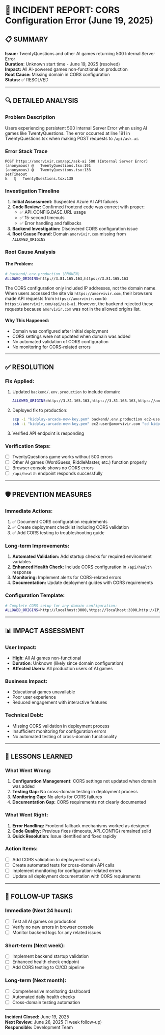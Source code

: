 # 🚨 INCIDENT REPORT: CORS Configuration Error (June 19, 2025)

## 📋 **SUMMARY**
**Issue:** TwentyQuestions and other AI games returning 500 Internal Server Error  
**Duration:** Unknown start time - June 19, 2025 (resolved)  
**Impact:** All AI-powered games non-functional on production  
**Root Cause:** Missing domain in CORS configuration  
**Status:** ✅ RESOLVED

---

## 🔍 **DETAILED ANALYSIS**

### **Problem Description**
Users experiencing persistent 500 Internal Server Error when using AI games like TwentyQuestions. The error occurred at line 191 in TwentyQuestions.tsx when making POST requests to `/api/ask-ai`.

### **Error Stack Trace**
```
POST https://amorvivir.com/api/ask-ai 500 (Internal Server Error)
(anonymous)	@	TwentyQuestions.tsx:191
(anonymous)	@	TwentyQuestions.tsx:138
setTimeout		
k	@	TwentyQuestions.tsx:138
```

### **Investigation Timeline**

1. **Initial Assessment:** Suspected Azure AI API failures
2. **Code Review:** Confirmed frontend code was correct with proper:
   - ✅ API_CONFIG.BASE_URL usage
   - ✅ 15-second timeouts
   - ✅ Error handling and fallbacks
3. **Backend Investigation:** Discovered CORS configuration issue
4. **Root Cause Found:** Domain `amorvivir.com` missing from `ALLOWED_ORIGINS`

### **Root Cause Analysis**

#### **The Problem:**
```bash
# backend/.env.production (BROKEN)
ALLOWED_ORIGINS=http://3.81.165.163,https://3.81.165.163
```

The CORS configuration only included IP addresses, not the domain name. When users accessed the site via `https://amorvivir.com`, their browsers made API requests from `https://amorvivir.com` to `https://amorvivir.com/api/ask-ai`. However, the backend rejected these requests because `amorvivir.com` was not in the allowed origins list.

#### **Why This Happened:**
- Domain was configured after initial deployment
- CORS settings were not updated when domain was added
- No automated validation of CORS configuration
- No monitoring for CORS-related errors

---

## ✅ **RESOLUTION**

### **Fix Applied:**
1. Updated `backend/.env.production` to include domain:
   ```bash
   ALLOWED_ORIGINS=http://3.81.165.163,https://3.81.165.163,https://amorvivir.com,http://amorvivir.com
   ```

2. Deployed fix to production:
   ```bash
   scp -i "kidplay-arcade-new-key.pem" backend/.env.production ec2-user@amorvivir.com:/home/ec2-user/kidplay-arcade/backend/
   ssh -i "kidplay-arcade-new-key.pem" ec2-user@amorvivir.com "cd kidplay-arcade/backend && pm2 restart kidplay-backend"
   ```

3. Verified API endpoint is responding

### **Verification Steps:**
- [ ] TwentyQuestions game works without 500 errors
- [ ] Other AI games (WordGuess, RiddleMaster, etc.) function properly
- [ ] Browser console shows no CORS errors
- [ ] `/api/health` endpoint responds successfully

---

## 🛡️ **PREVENTION MEASURES**

### **Immediate Actions:**
1. ✅ Document CORS configuration requirements
2. ✅ Create deployment checklist including CORS validation
3. ✅ Add CORS testing to troubleshooting guide

### **Long-term Improvements:**
1. **Automated Validation:** Add startup checks for required environment variables
2. **Enhanced Health Check:** Include CORS configuration in `/api/health` response
3. **Monitoring:** Implement alerts for CORS-related errors
4. **Documentation:** Update deployment guides with CORS requirements

### **Configuration Template:**
```bash
# Complete CORS setup for any domain configuration:
ALLOWED_ORIGINS=http://localhost:3000,https://localhost:3000,http://IP_ADDRESS,https://IP_ADDRESS,https://DOMAIN.com,http://DOMAIN.com
```

---

## 📊 **IMPACT ASSESSMENT**

### **User Impact:**
- **High:** All AI games non-functional
- **Duration:** Unknown (likely since domain configuration)
- **Affected Users:** All production users of AI games

### **Business Impact:**
- Educational games unavailable
- Poor user experience
- Reduced engagement with interactive features

### **Technical Debt:**
- Missing CORS validation in deployment process
- Insufficient monitoring for configuration errors
- No automated testing of cross-domain functionality

---

## 🎯 **LESSONS LEARNED**

### **What Went Wrong:**
1. **Configuration Management:** CORS settings not updated when domain was added
2. **Testing Gap:** No cross-domain testing in deployment process
3. **Monitoring Gap:** No alerts for CORS failures
4. **Documentation Gap:** CORS requirements not clearly documented

### **What Went Right:**
1. **Error Handling:** Frontend fallback mechanisms worked as designed
2. **Code Quality:** Previous fixes (timeouts, API_CONFIG) remained solid
3. **Quick Resolution:** Issue identified and fixed rapidly

### **Action Items:**
- [ ] Add CORS validation to deployment scripts
- [ ] Create automated tests for cross-domain API calls
- [ ] Implement monitoring for configuration-related errors
- [ ] Update all deployment documentation with CORS requirements

---

## 🔄 **FOLLOW-UP TASKS**

### **Immediate (Next 24 hours):**
- [ ] Test all AI games on production
- [ ] Verify no new errors in browser console
- [ ] Monitor backend logs for any related issues

### **Short-term (Next week):**
- [ ] Implement backend startup validation
- [ ] Enhanced health check endpoint
- [ ] Add CORS testing to CI/CD pipeline

### **Long-term (Next month):**
- [ ] Comprehensive monitoring dashboard
- [ ] Automated daily health checks
- [ ] Cross-domain testing automation

---

**Incident Closed:** June 19, 2025  
**Next Review:** June 26, 2025 (1 week follow-up)  
**Responsible:** Development Team
